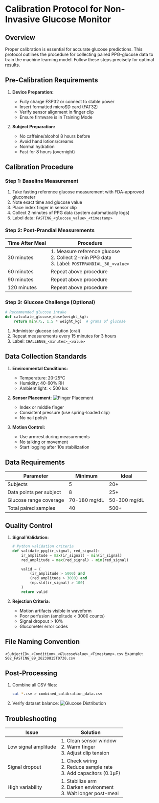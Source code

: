 # Calibration Protocol for Non-Invasive Glucose Monitor

## Overview
Proper calibration is essential for accurate glucose predictions. This protocol outlines the procedure for collecting paired PPG-glucose data to train the machine learning model. Follow these steps precisely for optimal results.

## Pre-Calibration Requirements
1. **Device Preparation:**
   - Fully charge ESP32 or connect to stable power
   - Insert formatted microSD card (FAT32)
   - Verify sensor alignment in finger clip
   - Ensure firmware is in Training Mode

2. **Subject Preparation:**
   - No caffeine/alcohol 8 hours before
   - Avoid hand lotions/creams
   - Normal hydration
   - Fast for 8 hours (overnight)

## Calibration Procedure

### Step 1: Baseline Measurement
1. Take fasting reference glucose measurement with FDA-approved glucometer
2. Note exact time and glucose value
3. Place index finger in sensor clip
4. Collect 2 minutes of PPG data (system automatically logs)
5. Label data: `FASTING_<glucose_value>_<timestamp>`

### Step 2: Post-Prandial Measurements
| Time After Meal | Procedure |
|-----------------|-----------|
| 30 minutes      | 1. Measure reference glucose<br>2. Collect 2-min PPG data<br>3. Label: `POSTPRANDIAL_30_<value>` |
| 60 minutes      | Repeat above procedure |
| 90 minutes      | Repeat above procedure |
| 120 minutes     | Repeat above procedure |

### Step 3: Glucose Challenge (Optional)
```python
# Recommended glucose intake
def calculate_glucose_dose(weight_kg):
    return min(75, 1.5 * weight_kg)  # grams of glucose
```

1. Administer glucose solution (oral)
2. Repeat measurements every 15 minutes for 3 hours
3. Label: `CHALLENGE_<minutes>_<value>`

## Data Collection Standards
1. **Environmental Conditions:**
   - Temperature: 20-25°C
   - Humidity: 40-60% RH
   - Ambient light: < 500 lux

2. **Sensor Placement:**
   ![Finger Placement](assets/images/finger_placement.jpg)
   - Index or middle finger
   - Consistent pressure (use spring-loaded clip)
   - No nail polish

3. **Motion Control:**
   - Use armrest during measurements
   - No talking or movement
   - Start logging after 10s stabilization

## Data Requirements
| Parameter | Minimum | Ideal |
|-----------|---------|-------|
| Subjects | 5 | 20+ |
| Data points per subject | 8 | 25+ |
| Glucose range coverage | 70-180 mg/dL | 50-300 mg/dL |
| Total paired samples | 40 | 500+ |

## Quality Control
1. **Signal Validation:**
   ```python
   # Python validation criteria
   def validate_ppg(ir_signal, red_signal):
       ir_amplitude = max(ir_signal) - min(ir_signal)
       red_amplitude = max(red_signal) - min(red_signal)
       
       valid = (
           (ir_amplitude > 5000) and 
           (red_amplitude > 3000) and
           (np.std(ir_signal) > 100)
       )
       return valid
   ```

2. **Rejection Criteria:**
   - Motion artifacts visible in waveform
   - Poor perfusion (amplitude < 3000 counts)
   - Signal dropout > 10%
   - Glucometer error codes

## File Naming Convention
`<SubjectID>_<Condition>_<GlucoseValue>_<Timestamp>.csv`
Example: `S02_FASTING_89_20230815T0730.csv`

## Post-Processing
1. Combine all CSV files:
   ```bash
   cat *.csv > combined_calibration_data.csv
   ```
2. Verify dataset balance:
   ![Glucose Distribution](assets/images/glucose_distribution.png)

## Troubleshooting
| Issue | Solution |
|-------|----------|
| Low signal amplitude | 1. Clean sensor window<br>2. Warm finger<br>3. Adjust clip tension |
| Signal dropout | 1. Check wiring<br>2. Reduce sample rate<br>3. Add capacitors (0.1µF) |
| High variability | 1. Stabilize arm<br>2. Darken environment<br>3. Wait longer post-meal |
